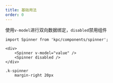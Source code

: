 ```yaml
---
title: 基础用法
order: 0
---
```


使用`v-model`进行双向数据绑定，`disabled`禁用组件

```vdt
import Spinner from 'kpc/components/spinner';

<div>
    <Spinner v-model="value" />
    <Spinner disabled />
</div>
```

```styl
.k-spinner
    margin-right 20px
```

